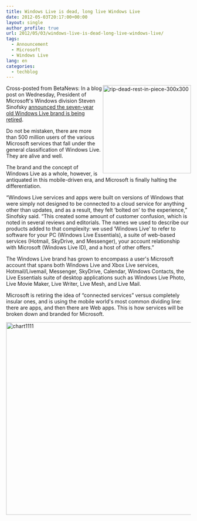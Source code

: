 ```yaml
---
title: Windows Live is dead, long live Windows Live
date: 2012-05-03T20:17:00+00:00
layout: single
author_profile: true
url: 2012/05/03/windows-live-is-dead-long-live-windows-live/
tags:
  - Announcement
  - Microsoft
  - Windows Live
lang: en
categories: 
  - techblog
---
```

[<img title="rip-dead-rest-in-piece-300x300" border="0" alt="rip-dead-rest-in-piece-300x300" align="right" src="http://lh5.ggpht.com/-GVdNSouI2zA/T6LgtjlglvI/AAAAAAAAF3o/nwpo41XjyUQ/rip-dead-rest-in-piece-300x300_thumb%25255B2%25255D.jpg?imgmax=800" width="240" height="240" />](http://lh6.ggpht.com/-6owqZEyN7X8/T6LgpsXx64I/AAAAAAAAF3g/VS18LEl1BZY/s1600-h/rip-dead-rest-in-piece-300x300%25255B4%25255D.jpg)Cross-posted from BetaNews: In a blog post on Wednesday, President of Microsoft's Windows division Steven Sinofsky [announced the seven-year old Windows Live brand is being retired](http://blogs.msdn.com/b/b8/archive/2012/05/02/cloud-services-for-windows-8-and-windows-phone-windows-live-reimagined.aspx). 

Do not be mistaken, there are more than 500 million users of the various Microsoft services that fall under the general classification of Windows Live. They are alive and well. 

The brand and the concept of Windows Live as a whole, however, is antiquated in this mobile-driven era, and Microsoft is finally halting the differentiation. 

“Windows Live services and apps were built on versions of Windows that were simply not designed to be connected to a cloud service for anything other than updates, and as a result, they felt &#8216;bolted on' to the experience,” Sinofsky said. “This created some amount of customer confusion, which is noted in several reviews and editorials. The names we used to describe our products added to that complexity: we used &#8216;Windows Live' to refer to software for your PC (Windows Live Essentials), a suite of web-based services (Hotmail, SkyDrive, and Messenger), your account relationship with Microsoft (Windows Live ID), and a host of other offers.” 

The Windows Live brand has grown to encompass a user's Microsoft account that spans both Windows Live and Xbox Live services, Hotmail/Livemail, Messenger, SkyDrive, Calendar, Windows Contacts, the Live Essentials suite of desktop applications such as Windows Live Photo, Live Movie Maker, Live Writer, Live Mesh, and Live Mail. 

Microsoft is retiring the idea of “connected services” versus completely insular ones, and is using the mobile world's most common dividing line: there are apps, and then there are Web apps. This is how services will be broken down and branded for Microsoft. 

[<img title="chart1111" border="0" alt="chart1111" src="http://lh3.ggpht.com/-ZJUcynDguUM/T6Lgyh-mG2I/AAAAAAAAF38/WGnlT7TDSF4/chart1111_thumb%25255B2%25255D.jpg?imgmax=800" width="658" height="524" />](http://lh6.ggpht.com/-gCJ1_gL2IZM/T6Lgv7sUY2I/AAAAAAAAF3w/TE_HbV_kTsg/s1600-h/chart1111%25255B4%25255D.jpg)